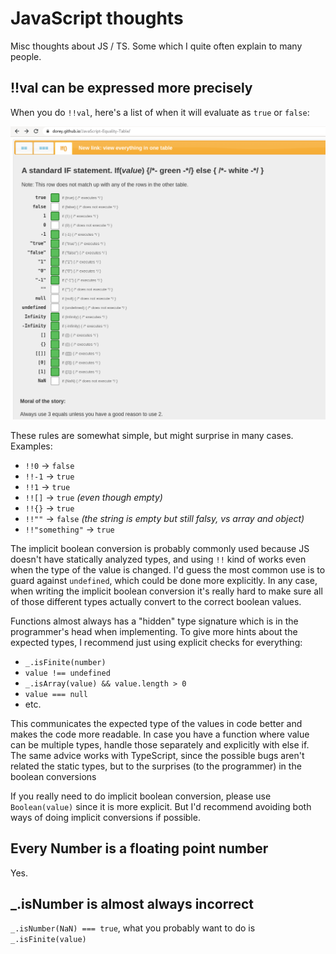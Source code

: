 # JavaScript thoughts

Misc thoughts about JS / TS. Some which I quite often explain to many people.

## !!val can be expressed more precisely

When you do `!!val`, here's a list of when it will evaluate as `true` or `false`:

![](javascript-if-table.png)

These rules are somewhat simple, but might surprise in many cases. Examples:

* `!!0` -> `false`
* `!!-1` -> `true`
* `!!1` -> `true`
* `!![]` -> `true` *(even though empty)*
* `!!{}` -> `true`
* `!!""` -> `false` *(the string is empty but still falsy, vs array and object)*
* `!!"something"` -> `true`

The implicit boolean conversion is probably commonly used because JS doesn't have statically analyzed types, and using `!!` kind of works even when
the type of the value is changed. I'd guess the most common use is to guard against `undefined`, which could be done more explicitly. 
In any case, when writing the implicit boolean conversion it's really hard to make sure all of those different types 
actually convert to the correct boolean values.

Functions almost always has a "hidden" type signature which is in the programmer's head when implementing. To give more
hints about the expected types, I recommend just using explicit checks for everything:

* `_.isFinite(number)`
* `value !== undefined`
* `_.isArray(value) && value.length > 0` 
* `value === null`
* etc.

This communicates the expected type of the values in code better and makes the code more readable.
In case you have a function where value can be multiple types, handle those separately and explicitly with else if. 
The same advice works with TypeScript, since the possible bugs aren't related the static types, but to the surprises 
(to the programmer) in the boolean conversions

If you really need to do implicit boolean conversion, please use `Boolean(value)` since it is more explicit. But I'd recommend avoiding both 
ways of doing implicit conversions if possible.


## Every Number is a floating point number

Yes.

## _.isNumber is almost always incorrect

`_.isNumber(NaN) === true`, what you probably want to do is `_.isFinite(value)`

